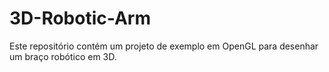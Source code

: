 # 3D-Robotic-Arm

Este repositório contém um projeto de exemplo em OpenGL para desenhar um braço robótico em 3D.
